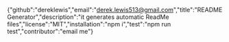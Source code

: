 {"github":"dereklewis","email":"derek.lewis513@gmail.com","title":"README Generator","description":"it generates automatic ReadMe files","license":"MIT","installation":"npm i","test":"npm run test","contributor":"email me"}